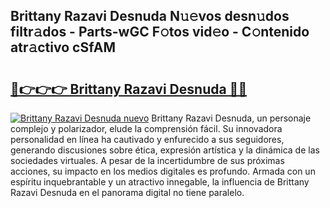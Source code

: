 ## Brittany Razavi Desnuda N𝚞𝚎vos desn𝚞dos filtr𝚊dos - Parts-wGC F𝚘tos vid𝚎o - C𝚘ntenido atr𝚊ctivo cSfAM

# <h2><a href="http://mbcr41n.tromn.icu/?c=Brittany+Razavi+Desnuda">🔗👉👉👉 Brittany Razavi Desnuda 🔗🔗</a></h2>

[![Brittany Razavi Desnuda nuevo](https://i.imgur.com/pEAQMta.gif)](http://mbcr41n.tromn.icu/?c=Brittany+Razavi+Desnuda)
Brittany Razavi Desnuda, un personaje complejo y polarizador, elude la comprensión fácil. Su innovadora personalidad en línea ha cautivado y enfurecido a sus seguidores, generando discusiones sobre ética, expresión artística y la dinámica de las sociedades virtuales. A pesar de la incertidumbre de sus próximas acciones, su impacto en los medios digitales es profundo. Armada con un espíritu inquebrantable y un atractivo innegable, la influencia de Brittany Razavi Desnuda en el panorama digital no tiene paralelo.
